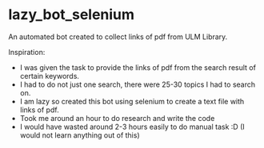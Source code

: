 # lazy_bot_selenium

An automated bot created to collect links of pdf from ULM Library.

Inspiration:
- I was given the task to provide the links of pdf from the search result of certain keywords.
- I had to do not just one search, there were 25-30 topics I had to search on.
- I am lazy so created this bot using selenium to create a text file with links of pdf.
- Took me around an hour to do research and write the code
- I would have wasted around 2-3 hours easily to do manual task :D (I would not learn anything out of this)

